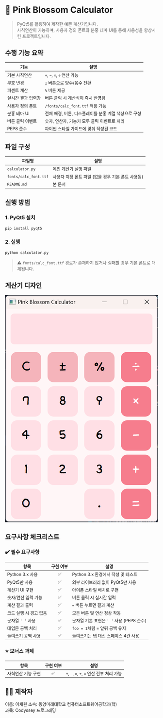 # 🌸 Pink Blossom Calculator

> PyQt5를 활용하여 제작한 예쁜 계산기입니다.  
> 사칙연산이 가능하며, 사용자 정의 폰트와 분홍 테마 UI를 통해 사용성을 향상시킨 프로젝트입니다.


## 수행 기능 요약

| 기능 | 설명 |
|------|------|
| 기본 사칙연산 | `+`, `−`, `×`, `÷` 연산 가능 |
| 부호 변경 | `±` 버튼으로 양수/음수 전환 |
| 퍼센트 계산 | `%` 버튼 제공 |
| 실시간 결과 입력창 | 버튼 클릭 시 계산식이 즉시 반영됨 |
| 사용자 정의 폰트 | `/fonts/calc_font.ttf` 적용 가능 |
| 분홍 테마 UI | 전체 배경, 버튼, 디스플레이를 분홍 계열 색상으로 구성 |
| 버튼 클릭 이벤트 | 숫자, 연산자, 기능키 모두 클릭 이벤트로 처리 |
| PEP8 준수 | 파이썬 스타일 가이드에 맞춰 작성된 코드 |



## 파일 구성

| 파일명 | 설명 |
|--------|------|
| `calculator.py` | 메인 계산기 실행 파일 |
| `fonts/calc_font.ttf` | 사용자 지정 폰트 파일 (없을 경우 기본 폰트 사용됨) |
| `README.md` | 본 문서 |


## 실행 방법

### 1. PyQt5 설치
```bash
pip install pyqt5
```

### 2. 실행
```bash
python calculator.py
```

> ⚠️ `fonts/calc_font.ttf` 경로가 존재하지 않거나 실패할 경우 기본 폰트로 대체됩니다.


## 계산기 디자인

![alt text](image.png)


## 요구사항 체크리스트

### ✔️ 필수 요구사항

| 항목 | 구현 여부 | 설명 |
|------|:--------:|------|
| Python 3.x 사용 | ✅ | Python 3.x 환경에서 작성 및 테스트 |
| PyQt5만 사용 | ✅ | 외부 라이브러리 없이 PyQt5만 사용 |
| 계산기 UI 구현 | ✅ | 아이폰 스타일 배치로 구현 |
| 숫자/연산 입력 기능 | ✅ | 버튼 클릭 시 실시간 입력 |
| 계산 결과 출력 | ✅ | `=` 버튼 누르면 결과 계산 |
| 코드 실행 시 경고 없음 | ✅ | 모든 버튼 및 연산 정상 작동 |
| 문자열 `' '` 사용 | ✅ | 문자열 기본 표현은 `' '` 사용 (PEP8 준수) |
| 대입문 공백 처리 | ✅ | `foo = 1`처럼 = 앞뒤 공백 유지 |
| 들여쓰기 공백 사용 | ✅ | 들여쓰기는 탭 대신 스페이스 4칸 사용 |


### ⭐ 보너스 과제

| 항목 | 구현 여부 | 설명 |
|------|:--------:|------|
| 사칙연산 기능 구현 | ✅ | `+`, `−`, `×`, `÷`, `=` 연산 전부 처리 가능 |


## 🙋‍♀️ 제작자

이름: 이채원 
소속: 동양미래대학교 컴퓨터소프트웨어공학과(학)  
과목: Codyssey 프로그래밍